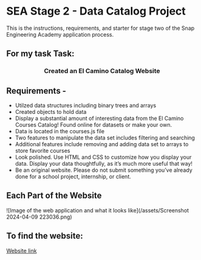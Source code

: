 # SEA Stage 2 - Data Catalog Project

This is the instructions, requirements, and starter for stage two of the Snap Engineering Academy application process.

## For my task Task:

<h3 align="center">Created an El Camino Catalog Website </h1>

## Requirements - 

 - Utilzed data structures including binary trees and arrays
 - Created objects to hold data 
 - Display a substantial amount of interesting data from the El Camino Courses Catalog! Found online for datasets or make your own. 
 - Data is located in the courses.js file 
 - Two features to manipulate the data set includes filtering and searching
 - Additional features include removing and adding data set to arrays to store favorite courses
 - Look polished. Use HTML and CSS to customize how you display your data. Display your data thoughtfully, as it’s much more useful that way!  
 - Be an original website. Please do not submit something you’ve already done for a school project, internship, or client. 

## Each Part of the Website

![Image of the web application and what it looks like](/assets/Screenshot 2024-04-09 223036.png)


## To find the website:

[Website link](https://shoheicode.github.io/)
